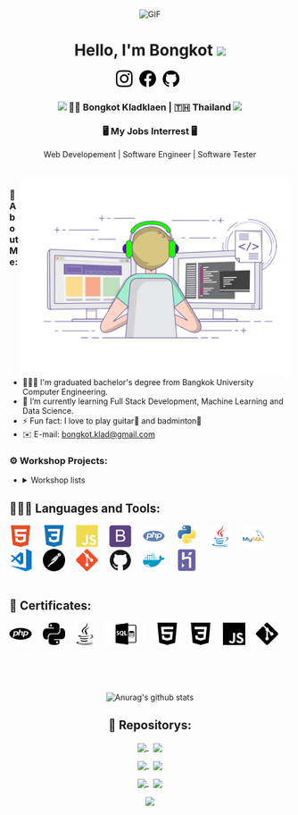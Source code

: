 <div align="center">
<img align="center" alt="GIF" height="250px" src="https://media.giphy.com/media/du3J3cXyzhj75IOgvA/giphy.gif" />
  
# Hello, I'm Bongkot <img src="https://github.com/sciencepal/sciencepal/blob/master/assets/Hi.gif" width="50px">
</div>

<p align='center'>
<a href="https://www.instagram.com/_jaybong_/"><img height="30" src="https://github.com/Bongkot-Kladklaen/Bongkot-kladklaen/blob/master/icons/instagram.svg"></a>&nbsp;&nbsp;
<a href="https://www.facebook.com/Jaycop.IdeaCode/"><img height="30" src="https://github.com/Bongkot-Kladklaen/Bongkot-kladklaen/blob/master/icons/facebook.svg"></a>&nbsp;&nbsp;
<a href="https://github.com/Bongkot-Kladklaen"><img height="30" src="https://github.com/Bongkot-Kladklaen/Bongkot-kladklaen/blob/master/icons/github.svg"></a>&nbsp;&nbsp;
</p>
 
<div align="Center">
<h3>
  <img src="https://media.giphy.com/media/WUlplcMpOCEmTGBtBW/giphy.gif" width="30"> 
  🙎🏻 Bongkot Kladklaen | 🇹🇭 Thailand
  <img src="https://media.giphy.com/media/WUlplcMpOCEmTGBtBW/giphy.gif" width="30">
</h3>
  
### 🖥 My Jobs Interrest 🖥
Web Developement | Software Engineer | Software Tester

</div><br/>

<img align="right" height="360" width="485" alt="" src="https://github.com/Bongkot-Kladklaen/Bongkot-kladklaen/blob/master/icons/coding.gif" />

### 🚀 About Me:
- 🧑🏻‍🎓 I'm graduated bachelor's degree from Bangkok University Computer Engineering.
- 📖 I’m currently learning Full Stack Development, Machine Learning and Data Science.
- ⚡ Fun fact: I love to play guitar🎸 and badminton🏸
- ✉️ E-mail: bongkot.klad@gmail.com

### ⚙️ Workshop Projects:
- <details>
  <summary>Workshop lists</summary>
  
  <!--START_SECTION:activity-->
  - <a href="https://gentle-garden-79293.herokuapp.com">Basic Web Login</a>
  - <a href="https://lit-waters-68511.herokuapp.com">Basic Web Comment</a>
  - <a href="https://young-tor-39660.herokuapp.com">Basic Web CRUD php-jQueryAjax</a>
  - <a href="https://salty-waters-86856.herokuapp.com">Basic Web CRUD php-vue.js (SPA)</a>
  - <a href="https://whispering-wave-41519.herokuapp.com">Basic Web Posts CMS(Front)</a> - <a href="https://whispering-wave-41519.herokuapp.com/admin">Admin Page Posts CMS(Back)</a>
  - <a href="https://github.com/Bongkot-Kladklaen/Lumen-CRUD_RESTful-API">RESTfull-API CRUD products lument framework </a>
  - <a href="https://flask-basiccrud.herokuapp.com">Flask-Basic CRUD</a>
  - <a href=" https://django-bookshops-basic.herokuapp.com/">Django-Basic bookshop</a>
  <!--END_SECTION:activity-->
  
</details>

## 🧑🏻‍💻 Languages and Tools:
<div>
<img src="https://github.com/Bongkot-Kladklaen/Bongkot-kladklaen/blob/master/icons/html5-plain.svg" alt="HTML5" height="40" />&nbsp;&nbsp;&nbsp;&nbsp;
<img src="https://github.com/Bongkot-Kladklaen/Bongkot-kladklaen/blob/master/icons/css3-plain.svg" alt="CSS3" height="40" />&nbsp;&nbsp;&nbsp;&nbsp;
<img src="https://github.com/Bongkot-Kladklaen/Bongkot-kladklaen/blob/master/icons/javascript-plain.svg" alt="Javascript" height="40" />&nbsp;&nbsp;&nbsp;&nbsp;
<img src="https://github.com/Bongkot-Kladklaen/Bongkot-kladklaen/blob/master/icons/bootstrap-plain.svg" alt="Bootstrap" height="40" />&nbsp;&nbsp;&nbsp;&nbsp;
<img src="https://github.com/Bongkot-Kladklaen/Bongkot-kladklaen/blob/master/icons/php-plain.svg" alt="php" height="40" />&nbsp;&nbsp;&nbsp;&nbsp;
<img src="https://github.com/Bongkot-Kladklaen/Bongkot-kladklaen/blob/master/icons/python-original.svg" alt="python" height="40" />&nbsp;&nbsp;&nbsp;&nbsp;
<img src="https://github.com/Bongkot-Kladklaen/Bongkot-kladklaen/blob/master/icons/java-original.svg" alt="Java" height="40" />&nbsp;&nbsp;&nbsp;&nbsp;
<img src="https://github.com/Bongkot-Kladklaen/Bongkot-kladklaen/blob/master/icons/mysql-original-wordmark.svg" alt="mysql" height="40" />&nbsp;&nbsp;&nbsp;&nbsp;
<img src="https://raw.githubusercontent.com/github/explore/80688e429a7d4ef2fca1e82350fe8e3517d3494d/topics/visual-studio-code/visual-studio-code.png" alt="VScode" height="40" />&nbsp;&nbsp;&nbsp;&nbsp;
<img src="https://github.com/Bongkot-Kladklaen/Bongkot-kladklaen/blob/master/icons/postman.svg" alt="VScode" height="40" />&nbsp;&nbsp;&nbsp;&nbsp;
<img src="https://github.com/Bongkot-Kladklaen/Bongkot-kladklaen/blob/master/icons/git-original.svg" alt="Git" height="40" />&nbsp;&nbsp;&nbsp;&nbsp;
<img src="https://github.com/Bongkot-Kladklaen/Bongkot-kladklaen/blob/master/icons/github-original.svg" alt="Github" height="40" />&nbsp;&nbsp;&nbsp;&nbsp;
<img src="https://github.com/Bongkot-Kladklaen/Bongkot-kladklaen/blob/master/icons/docker-plain.svg" alt="Docker" height="40" />&nbsp;&nbsp;&nbsp;&nbsp;
<img src="https://github.com/Bongkot-Kladklaen/Bongkot-kladklaen/blob/master/icons/heroku-plain.svg" alt="Heroku" height="40" />
</div><br>

## 📄 Certificates:
<div>
<a href="https://github.com/Bongkot-Kladklaen/Bongkot-kladklaen/blob/master/Certificate/CertificatePhp.jpg"><img src="https://github.com/Bongkot-Kladklaen/Bongkot-kladklaen/blob/master/icons/php.svg" alt="HTML5" height="40" /></a>&nbsp;&nbsp;&nbsp;&nbsp;
<a href="https://github.com/Bongkot-Kladklaen/Bongkot-kladklaen/blob/master/Certificate/CertificatePythonAdvanced.jpg"><img src="https://github.com/Bongkot-Kladklaen/Bongkot-kladklaen/blob/master/icons/python.svg" alt="HTML5" height="40" /></a>&nbsp;&nbsp;&nbsp;
  <a href="https://github.com/Bongkot-Kladklaen/Bongkot-kladklaen/blob/master/Certificate/CertificateJava.jpg"><img src="https://github.com/Bongkot-Kladklaen/Bongkot-kladklaen/blob/master/icons/java.svg" alt="HTML5" height="40" /></a>&nbsp;&nbsp;&nbsp;
<a href="https://github.com/Bongkot-Kladklaen/Bongkot-kladklaen/blob/master/Certificate/CertificateSQL.jpg"><img src="https://github.com/Bongkot-Kladklaen/Bongkot-kladklaen/blob/master/icons/sql.png" alt="HTML5" height="40" /></a>&nbsp;&nbsp;&nbsp;
<a href="https://github.com/Bongkot-Kladklaen/Bongkot-kladklaen/blob/master/Certificate/CertificateHTMLAdvanced.jpg"><img src="https://github.com/Bongkot-Kladklaen/Bongkot-kladklaen/blob/master/icons/html5.svg" alt="HTML5" height="40" /></a>&nbsp;&nbsp;&nbsp;&nbsp;
<a href="https://github.com/Bongkot-Kladklaen/Bongkot-kladklaen/blob/master/Certificate/CertificateCSS.jpg"><img src="https://github.com/Bongkot-Kladklaen/Bongkot-kladklaen/blob/master/icons/css3.svg" alt="HTML5" height="40" /></a>&nbsp;&nbsp;&nbsp;&nbsp;
<a href="https://github.com/Bongkot-Kladklaen/Bongkot-kladklaen/blob/master/Certificate/CertificateJavaScriptAdvanced.jpg"><img src="https://github.com/Bongkot-Kladklaen/Bongkot-kladklaen/blob/master/icons/javascript.svg" alt="HTML5" height="40" /></a>&nbsp;&nbsp;&nbsp;&nbsp;
<a href="https://github.com/Bongkot-Kladklaen/Bongkot-kladklaen/blob/master/Certificate/CertificateGit.jpg"><img src="https://github.com/Bongkot-Kladklaen/Bongkot-kladklaen/blob/master/icons/git.svg" alt="HTML5" height="40" /></a>&nbsp;&nbsp;&nbsp;&nbsp;
</div><br><br><br><br>

<div align="center">
  
![Anurag's github stats](https://github-readme-stats.vercel.app/api?username=bongkot-kladklaen&show_icons=true&theme=onedark)

## 📍 Repositorys:
<p>
  <a href="https://github.com/Bongkot-Kladklaen/Lumen-CRUD_RESTful-API" title="RESTful-API Lumen">
    <img align="center" height="115" src="https://github-readme-stats.vercel.app/api/pin/?username=bongkot-kladklaen&repo=Lumen-CRUD_RESTful-API&theme=onedark">
  </a>&nbsp;

  <a href="https://github.com/Bongkot-Kladklaen/Python-Flask-CRUD" title="CRUD Flask">
    <img align="center" height="115" src="https://github-readme-stats.vercel.app/api/pin/?username=bongkot-kladklaen&repo=Python-Flask-CRUD&theme=onedark">
  </a>
</p>
<p>
  <a href="https://github.com/Bongkot-Kladklaen/PHP-VueJS_CRUD" title="CRUD Flask">
    <img align="center" height="115" src="https://github-readme-stats.vercel.app/api/pin/?username=bongkot-kladklaen&repo=PHP-VueJS_CRUD&theme=onedark">
  </a>&nbsp;

  <a href="https://github.com/Bongkot-Kladklaen/PHP-basic_cms_posts" title="CRUD Flask">
    <img align="center" height="115" src="https://github-readme-stats.vercel.app/api/pin/?username=bongkot-kladklaen&repo=PHP-basic_cms_posts&theme=onedark">
  </a>
</p>
<p>
  <a href="https://github.com/Bongkot-Kladklaen/PHP-CRUD" title="CRUD Flask">
    <img align="center" height="115" src="https://github-readme-stats.vercel.app/api/pin/?username=bongkot-kladklaen&repo=PHP-CRUD&theme=onedark">
  </a>&nbsp;

  <a href="https://github.com/Bongkot-Kladklaen/PHP-Basic_Comments" title="CRUD Flask">
    <img align="center" height="115" src="https://github-readme-stats.vercel.app/api/pin/?username=bongkot-kladklaen&repo=PHP-Basic_Comments&theme=onedark">
  </a>
</p>
<p>
  <a href="https://github.com/Bongkot-Kladklaen/PHP-Basic_Login" title="CRUD Flask">
    <img align="center" height="115" src="https://github-readme-stats.vercel.app/api/pin/?username=bongkot-kladklaen&repo=PHP-Basic_Login&theme=onedark">
  </a>
</p>
</div>



